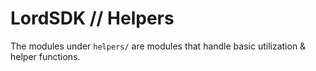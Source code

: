 # LordSDK // Helpers

The modules under `helpers/` are modules that handle basic utilization & helper functions.
